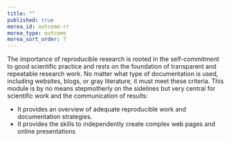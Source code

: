 ```yaml
---
title: ""
published: true
morea_id: outcome-rr
morea_type: outcome
morea_sort_order: 7
---
```

The importance of reproducible research is rooted in the self-commitment to good scientific practice and rests on the foundation of transparent and repeatable research work. No matter what type of documentation is used, including websites, blogs, or gray literature, it must meet these criteria.
This module is by no means stepmotherly on the sidelines but very central for scientific work and the communication of results:
* It provides an overview of adequate reproducible work and documentation strategies. 
* It provides the skills to independently create complex web pages and online presentations